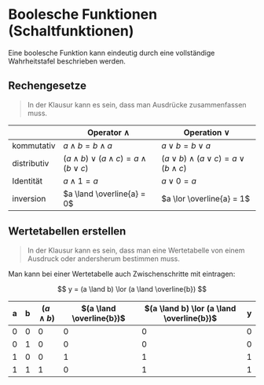 # Boolesche Funktionen (Schaltfunktionen)

Eine boolesche Funktion kann eindeutig durch eine vollständige Wahrheitstafel beschrieben werden.

## Rechengesetze

> In der Klausur kann es sein, dass man Ausdrücke zusammenfassen muss.

||Operator $\land$| Operation $\lor$|
|---|---|---|
|kommutativ|$a \land b = b \land a$|$a \lor b = b \lor a$|
|distributiv|$(a \land b) \lor (a \land c) = a \land (b \lor c)$|$(a \lor b) \land (a \lor c) = a \lor (b \land c)$|
|Identität|$a \land 1 = a$|$a \lor 0 = a$|
|inversion|$a \land \overline{a} = 0$|$a \lor \overline{a} = 1$|

## Wertetabellen erstellen

> In der Klausur kann es sein, dass man eine Wertetabelle von einem Ausdruck oder andersherum bestimmen muss.

Man kann bei einer Wertetabelle auch Zwischenschritte mit eintragen:

$$
y = (a \land b) \lor (a \land \overline{b})
$$

|a|b|$(a \land b)$|$(a \land \overline{b})$|$(a \land b) \lor (a \land \overline{b})$|y|
|---|---|---|---|---|---|
|0|0|0|0|0|0|
|0|1|0|0|0|0|
|1|0|0|1|1|1|
|1|1|1|0|1|1|
